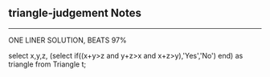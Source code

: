 <h2>triangle-judgement Notes</h2><hr>ONE LINER SOLUTION, BEATS 97%

select x,y,z, (select if((x+y>z and y+z>x and x+z>y),'Yes','No') end) as triangle from Triangle t;